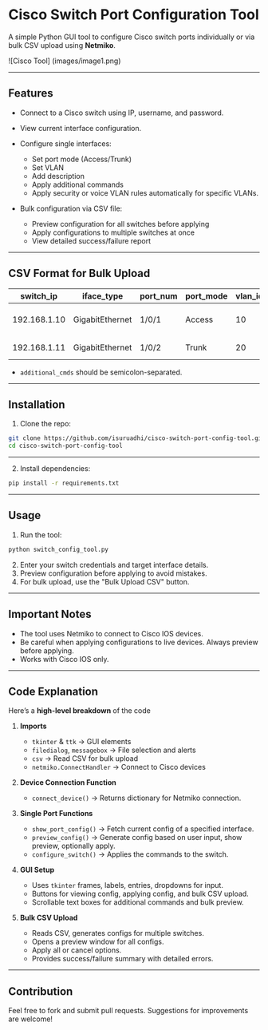 # Cisco Switch Port Configuration Tool

A simple Python GUI tool to configure Cisco switch ports individually or via bulk CSV upload using **Netmiko**.

![Cisco Tool] (images/image1.png)

---

## Features

- Connect to a Cisco switch using IP, username, and password.
- View current interface configuration.
- Configure single interfaces:
  - Set port mode (Access/Trunk)
  - Set VLAN
  - Add description
  - Apply additional commands
  - Apply security or voice VLAN rules automatically for specific VLANs.
    
- Bulk configuration via CSV file:
  - Preview configuration for all switches before applying
  - Apply configurations to multiple switches at once
  - View detailed success/failure report

---

## CSV Format for Bulk Upload

| switch_ip | iface_type | port_num | port_mode | vlan_id | description | additional_cmds |
|-----------|-----------|---------|----------|--------|------------|----------------|
| 192.168.1.10 | GigabitEthernet | 1/0/1 | Access | 10 | User Port | no shutdown; spanning-tree portfast |
| 192.168.1.11 | GigabitEthernet | 1/0/2 | Trunk | 20 | Trunk to Server | switchport nonegotiate |

- `additional_cmds` should be semicolon-separated.

---

## Installation

1. Clone the repo:

```bash
git clone https://github.com/isuruadhi/cisco-switch-port-config-tool.git
cd cisco-switch-port-config-tool
```
---

2. Install dependencies:

```bash
pip install -r requirements.txt
```

---

## Usage

1. Run the tool:

```bash
python switch_config_tool.py
```

2. Enter your switch credentials and target interface details.
3. Preview configuration before applying to avoid mistakes.
4. For bulk upload, use the "Bulk Upload CSV" button.

---

## Important Notes

- The tool uses Netmiko to connect to Cisco IOS devices.
- Be careful when applying configurations to live devices. Always preview before applying.
- Works with Cisco IOS only.

---

## Code Explanation

Here’s a **high-level breakdown** of the code

1. **Imports**  
   - `tkinter` & `ttk` → GUI elements  
   - `filedialog`, `messagebox` → File selection and alerts  
   - `csv` → Read CSV for bulk upload  
   - `netmiko.ConnectHandler` → Connect to Cisco devices  

2. **Device Connection Function**  
   - `connect_device()` → Returns dictionary for Netmiko connection.

3. **Single Port Functions**  
   - `show_port_config()` → Fetch current config of a specified interface.  
   - `preview_config()` → Generate config based on user input, show preview, optionally apply.  
   - `configure_switch()` → Applies the commands to the switch.

4. **GUI Setup**  
   - Uses `tkinter` frames, labels, entries, dropdowns for input.  
   - Buttons for viewing config, applying config, and bulk CSV upload.  
   - Scrollable text boxes for additional commands and bulk preview.

5. **Bulk CSV Upload**  
   - Reads CSV, generates configs for multiple switches.  
   - Opens a preview window for all configs.  
   - Apply all or cancel options.  
   - Provides success/failure summary with detailed errors.

---

## Contribution

Feel free to fork and submit pull requests. Suggestions for improvements are welcome!




